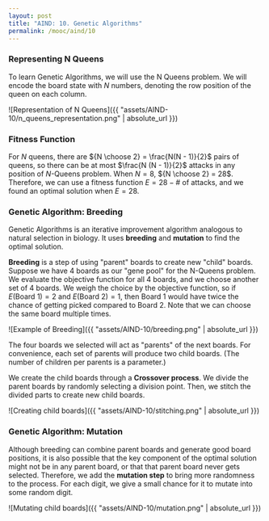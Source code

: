 ```yaml
---
layout: post
title: "AIND: 10. Genetic Algorithms"
permalink: /mooc/aind/10
---
```


### Representing N Queens

To learn Genetic Algorithms, we will use the N Queens problem. We will encode the board state with $N$ numbers, denoting the row position of the queen on each column.

![Representation of N Queens]({{ "assets/AIND-10/n_queens_representation.png" | absolute_url }})

### Fitness Function

For $N$ queens, there are ${N \choose 2} = \frac{N(N - 1)}{2}$ pairs of queens, so there can be at most $\frac{N (N - 1)}{2}$ attacks in any position of $N$-Queens problem. When $N = 8$, ${N \choose 2} = 28$. Therefore, we can use a fitness function $E = 28 - \text{# of attacks}$, and we found an optimal solution when $E = 28$.

### Genetic Algorithm: Breeding

Genetic Algorithms is an iterative improvement algorithm analogous to natural selection in biology. It uses **breeding** and **mutation** to find the optimal solution.

**Breeding** is a step of using "parent" boards to create new "child" boards. Suppose we have 4 boards as our "gene pool" for the N-Queens problem. We evaluate the objective function for all 4 boards, and we choose another set of 4 boards. We weigh the choice by the objective function, so if $E(\text{Board 1}) = 2$ and $E(\text{Board 2}) = 1$, then Board 1 would have twice the chance of getting picked compared to Board 2. Note that we can choose the same board multiple times. 

![Example of Breeding]({{ "assets/AIND-10/breeding.png" | absolute_url }})

The four boards we selected will act as "parents" of the next boards. For convenience, each set of parents will produce two child boards. (The number of children per parents is a parameter.)

We create the child boards through a **Crossover process**. We divide the parent boards by randomly selecting a division point. Then, we stitch the divided parts to create new child boards.

![Creating child boards]({{ "assets/AIND-10/stitching.png" | absolute_url }})

### Genetic Algorithm: Mutation

Although breeding can combine parent boards and generate good board positions, it is also possible that the key component of the optimal solution might not be in any parent board, or that that parent board never gets selected. Therefore, we add the **mutation step** to bring more randomness to the process. For each digit, we give a small chance for it to mutate into some random digit.

![Mutating child boards]({{ "assets/AIND-10/mutation.png" | absolute_url }})

